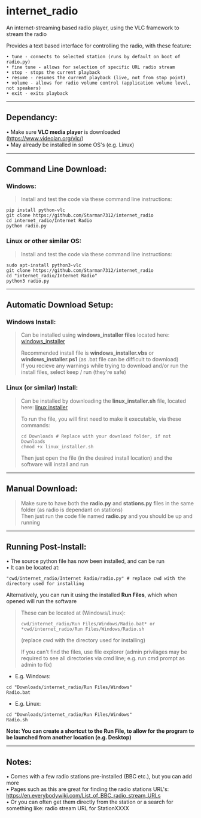 # internet_radio
An internet-streaming based radio player, using the VLC framework to stream the radio  

Provides a text based interface for controlling the radio, with these feature:  

    • tune - connects to selected station (runs by default on boot of radio.py)
    • fine tune - allows for selection of specific URL radio stream
    • stop - stops the current playback
    • resume - resumes the current playback (live, not from stop point)
    • volume - allows for radio volume control (application volume level, not speakers)
    • exit - exits playback

----------------------------------------------------------------------------------------------------

## Dependancy:  
• Make sure **VLC media player** is downloaded (https://www.videolan.org/vlc/)  
• May already be installed in some OS's (e.g. Linux)

----------------------------------------------------------------------------------------------------

## Command Line Download:
### Windows:
> Install and test the code via these command line instructions:
    
    pip install python-vlc
    git clone https://github.com/Starman7312/internet_radio
    cd internet_radio/Internet Radio
    python radio.py
    
### Linux or other similar OS:
> Install and test the code via these command line instructions:

    sudo apt-install python3-vlc
    git clone https://github.com/Starman7312/internet_radio
    cd "internet_radio/Internet Radio"
    python3 radio.py

----------------------------------------------------------------------------------------------------

## Automatic Download Setup:  

### Windows Install:  
> Can be installed using **windows_installer files** located here: [windows_installer](https://github.com/Starman7312/internet_radio/tree/02032895425020bbc481dde72ef0498992a3021c/Automatic%20Installers/Windows)
> 
> Recommended install file is **windows_installer.vbs** or **windows_installer.ps1** (as .bat file can be difficult to download)  
> If you recieve any warnings while trying to download and/or run the install files, select keep / run (they're safe) 

### Linux (or similar) Install:  
> Can be installed by downloading the **linux_installer.sh** file, located here: [linux installer](https://github.com/Starman7312/internet_radio/blob/e92258c32b95f6edf25f62e8047b2a816145ccec/Automatic%20Installers/Linux%20(or%20similar)/linux_installer.sh)
> 
> To run the file, you will first need to make it executable, via these commands:
>
>     cd Downloads # Replace with your download folder, if not Downloads
>     chmod +x linux_installer.sh  
> Then just open the file (in the desired install location) and the software will install and run  

----------------------------------------------------------------------------------------------------
    
## Manual Download:  
> Make sure to have both the **radio.py** and **stations.py** files in the same folder (as radio is dependant on stations)  
> Then just run the code file named **radio.py** and you should be up and running

----------------------------------------------------------------------------------------------------

## Running Post-Install:
• The source python file has now been installed, and can be run  
• It can be located at:

    "cwd/internet_radio/Internet Radio/radio.py" # replace cwd with the directory used for installing

Alternatively, you can run it using the installed **Run Files**, which when opened will run the software  
> These can be located at (Windows/Linux):
>
>     cwd/internet_radio/Run Files/Windows/Radio.bat* or *cwd/internet_radio/Run Files/Windows/Radio.sh 
> (replace cwd with the directory used for installing)
> 
> If you can't find the files, use file explorer (admin privilages may be required to see all directories via cmd line; e.g. run cmd prompt as admin to fix)
> 
- E.g. Windows:
```
cd "Downloads/internet_radio/Run Files/Windows"
Radio.bat
```
>
- E.g. Linux:
>
```
cd "Downloads/internet_radio/Run Files/Windows"
Radio.sh
```
>   

**Note: You can create a shortcut to the Run File, to allow for the program to be launched from another location (e.g. Desktop)**

----------------------------------------------------------------------------------------------------

## Notes:  
• Comes with a few radio stations pre-installed (BBC etc.), but you can add more  
• Pages such as this are great for finding the radio stations URL's: https://en.everybodywiki.com/List_of_BBC_radio_stream_URLs  
• Or you can often get them directly from the station or a search for something like: radio stream URL for StationXXXX  
